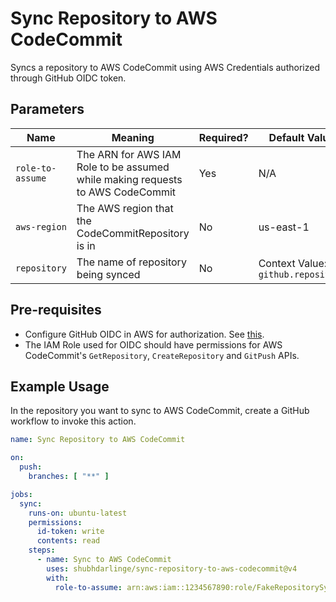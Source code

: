 # Sync Repository to AWS CodeCommit

Syncs a repository to AWS CodeCommit using AWS Credentials authorized through GitHub OIDC token.

## Parameters

|Name|Meaning|Required?|Default Value|
|-|-|-|-|
|`role-to-assume`|The ARN for AWS IAM Role to be assumed while making requests to AWS CodeCommit|Yes|N/A|
|`aws-region`|The AWS region that the CodeCommitRepository is in|No|us-east-1|
|`repository`|The name of repository being synced|No|Context Value: `github.repository`|

## Pre-requisites

- Configure GitHub OIDC in AWS for authorization. See
  [this](https://docs.github.com/en/actions/deployment/security-hardening-your-deployments/configuring-openid-connect-in-amazon-web-services).
- The IAM Role used for OIDC should have permissions for AWS CodeCommit's `GetRepository`, `CreateRepository` and
  `GitPush` APIs.

## Example Usage

In the repository you want to sync to AWS CodeCommit, create a GitHub workflow to invoke this action.

```yml
name: Sync Repository to AWS CodeCommit

on:
  push:
    branches: [ "**" ]

jobs:
  sync:
    runs-on: ubuntu-latest
    permissions:
      id-token: write
      contents: read
    steps:
      - name: Sync to AWS CodeCommit
        uses: shubhdarlinge/sync-repository-to-aws-codecommit@v4
        with:
          role-to-assume: arn:aws:iam::1234567890:role/FakeRepositorySyncRole
```
